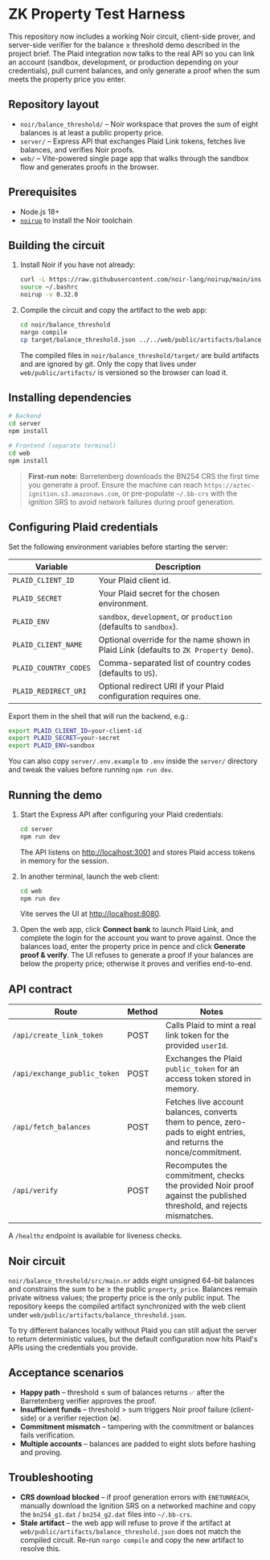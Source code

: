# ZK Property Test Harness

This repository now includes a working Noir circuit, client-side prover, and server-side verifier for the balance ≥ threshold demo described in the project brief. The Plaid integration now talks to the real API so you can link an account (sandbox, development, or production depending on your credentials), pull current balances, and only generate a proof when the sum meets the property price you enter.

## Repository layout

- `noir/balance_threshold/` – Noir workspace that proves the sum of eight balances is at least a public property price.
- `server/` – Express API that exchanges Plaid Link tokens, fetches live balances, and verifies Noir proofs.
- `web/` – Vite-powered single page app that walks through the sandbox flow and generates proofs in the browser.

## Prerequisites

- Node.js 18+
- [`noirup`](https://github.com/noir-lang/noirup) to install the Noir toolchain

## Building the circuit

1. Install Noir if you have not already:
   ```bash
   curl -L https://raw.githubusercontent.com/noir-lang/noirup/main/install | bash
   source ~/.bashrc
   noirup -v 0.32.0
   ```
2. Compile the circuit and copy the artifact to the web app:
   ```bash
   cd noir/balance_threshold
   nargo compile
   cp target/balance_threshold.json ../../web/public/artifacts/balance_threshold.json
   ```
   The compiled files in `noir/balance_threshold/target/` are build artifacts and are ignored by git. Only the copy that lives
   under `web/public/artifacts/` is versioned so the browser can load it.

## Installing dependencies

```bash
# Backend
cd server
npm install

# Frontend (separate terminal)
cd web
npm install
```

> **First-run note:** Barretenberg downloads the BN254 CRS the first time you generate a proof. Ensure the machine can reach `https://aztec-ignition.s3.amazonaws.com`, or pre-populate `~/.bb-crs` with the ignition SRS to avoid network failures during proof generation.

## Configuring Plaid credentials

Set the following environment variables before starting the server:

| Variable | Description |
| --- | --- |
| `PLAID_CLIENT_ID` | Your Plaid client id. |
| `PLAID_SECRET` | Your Plaid secret for the chosen environment. |
| `PLAID_ENV` | `sandbox`, `development`, or `production` (defaults to `sandbox`). |
| `PLAID_CLIENT_NAME` | Optional override for the name shown in Plaid Link (defaults to `ZK Property Demo`). |
| `PLAID_COUNTRY_CODES` | Comma-separated list of country codes (defaults to `US`). |
| `PLAID_REDIRECT_URI` | Optional redirect URI if your Plaid configuration requires one. |

Export them in the shell that will run the backend, e.g.:

```bash
export PLAID_CLIENT_ID=your-client-id
export PLAID_SECRET=your-secret
export PLAID_ENV=sandbox
```

You can also copy `server/.env.example` to `.env` inside the `server/` directory and tweak the values before running `npm run dev`.

## Running the demo

1. Start the Express API after configuring your Plaid credentials:
   ```bash
   cd server
   npm run dev
   ```
   The API listens on <http://localhost:3001> and stores Plaid access tokens in memory for the session.

2. In another terminal, launch the web client:
   ```bash
   cd web
   npm run dev
   ```
   Vite serves the UI at <http://localhost:8080>.

3. Open the web app, click **Connect bank** to launch Plaid Link, and complete the login for the account you want to prove against. Once the balances load, enter the property price in pence and click **Generate proof & verify**. The UI refuses to generate a proof if your balances are below the property price; otherwise it proves and verifies end-to-end.

## API contract

| Route | Method | Notes |
| --- | --- | --- |
| `/api/create_link_token` | POST | Calls Plaid to mint a real link token for the provided `userId`. |
| `/api/exchange_public_token` | POST | Exchanges the Plaid `public_token` for an access token stored in memory. |
| `/api/fetch_balances` | POST | Fetches live account balances, converts them to pence, zero-pads to eight entries, and returns the nonce/commitment. |
| `/api/verify` | POST | Recomputes the commitment, checks the provided Noir proof against the published threshold, and rejects mismatches. |

A `/healthz` endpoint is available for liveness checks.

## Noir circuit

`noir/balance_threshold/src/main.nr` adds eight unsigned 64-bit balances and constrains the sum to be ≥ the public `property_price`. Balances remain private witness values; the property price is the only public input. The repository keeps the compiled artifact synchronized with the web client under `web/public/artifacts/balance_threshold.json`.

To try different balances locally without Plaid you can still adjust the server to return deterministic values, but the default configuration now hits Plaid's APIs using the credentials you provide.

## Acceptance scenarios

- **Happy path** – threshold ≤ sum of balances returns `✅` after the Barretenberg verifier approves the proof.
- **Insufficient funds** – threshold > sum triggers Noir proof failure (client-side) or a verifier rejection (`❌`).
- **Commitment mismatch** – tampering with the commitment or balances fails verification.
- **Multiple accounts** – balances are padded to eight slots before hashing and proving.

## Troubleshooting

- **CRS download blocked** – if proof generation errors with `ENETUNREACH`, manually download the Ignition SRS on a networked machine and copy the `bn254_g1.dat` / `bn254_g2.dat` files into `~/.bb-crs`.
- **Stale artifact** – the web app will refuse to prove if the artifact at `web/public/artifacts/balance_threshold.json` does not match the compiled circuit. Re-run `nargo compile` and copy the new artifact to resolve this.

